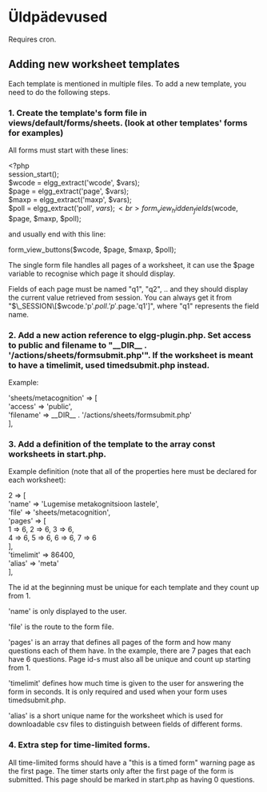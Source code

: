 # Üldpädevused

Requires cron.

## Adding new worksheet templates



Each template is mentioned in multiple files. To add a new template, you need to do the following steps.


### 1. Create the template's form file in views/default/forms/sheets. (look at other templates' forms for examples)


All forms must start with these lines:

\<?php<br>
session_start();<br>
$wcode = elgg_extract('wcode', $vars);<br>
$page = elgg_extract('page', $vars);<br>
$maxp = elgg_extract('maxp', $vars);<br>
$poll = elgg_extract('poll', $vars);<br>
form_view_hidden_fields($wcode, $page, $maxp, $poll);<br>

and usually end with this line:

form_view_buttons($wcode, $page, $maxp, $poll);<br>


The single form file handles all pages of a worksheet, it can use the $page variable to recognise which page it should display.

Fields of each page must be named "q1", "q2", .. and they should display the current value retrieved from session. You can always get it from "$\_SESSION\[$wcode.'p'.$poll.'p'.$page.'q1'\]", where "q1" represents the field name.


### 2. Add a new action reference to elgg-plugin.php. Set access to public and filename to "\_\_DIR\_\_ . '/actions/sheets/formsubmit.php'". If the worksheet is meant to have a timelimit, used timedsubmit.php instead.


Example:

'sheets/metacognition' => \[<br>
  'access' => 'public',<br>
  'filename' => \_\_DIR\_\_ . '/actions/sheets/formsubmit.php'<br>
\],<br>


### 3. Add a definition of the template to the array const worksheets in start.php.


Example definition (note that all of the properties here must be declared for each worksheet):

2 => \[<br>
    'name' => 'Lugemise metakognitsioon lastele',<br>
    'file' => 'sheets/metacognition',<br>
    'pages' => \[<br>
      1 => 6, 2 => 6, 3 => 6,<br>
      4 => 6, 5 => 6, 6 => 6, 7 => 6<br>
    \],<br>
    'timelimit' => 86400,<br>
    'alias' => 'meta'<br>
  \],<br>
  
  The id at the beginning must be unique for each template and they count up from 1.
  
  'name' is only displayed to the user.
  
  'file' is the route to the form file.
  
  'pages' is an array that defines all pages of the form and how many questions each of them have. In the example, there are 7 pages that each have 6 questions. Page id-s must also all be unique and count up starting from 1.
  
  'timelimit' defines how much time is given to the user for answering the form in seconds. It is only required and used when your form uses timedsubmit.php.
  
  'alias' is a short unique name for the worksheet which is used for downloadable csv files to distinguish between fields of different forms.


### 4. Extra step for time-limited forms.


All time-limited forms should have a "this is a timed form" warning page as the first page. The timer starts only after the first page of the form is submitted. This page should be marked in start.php as having 0 questions.